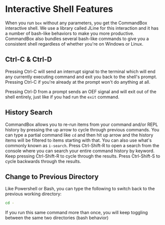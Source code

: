 # Interactive Shell Features

When you run `box` without any parameters, you get the CommandBox interactive shell. We use a library called JLine for this interaction and it has a number of bash-like behaviors to make you more productive. CommandBox also bundles several bash-like commands to give you a consistent shell regardless of whether you're on Windows or Linux.

## Ctrl-C & Ctrl-D

Pressing Ctrl-C will send an interrupt signal to the terminal which will end any currently executing command and exit you back to the shell's prompt. Pressing Ctrl-C if you're already at the prompt won't do anything at all.

Pressing Ctrl-D from a prompt sends an OEF signal and will exit out of the shell entirely, just like if you had run the `exit` command.

## History Search

CommandBox allows you to re-run items from your command and/or REPL history by pressing the up arrow to cycle through previous commands. You can type a partial command like `cd` and then hit up arrow and the history items will be filtered to items starting with that. You can also use what's commonly known as `i-search`. Press Ctrl-Shift-R to open a search from the console where you can search your entire command history by keyword. Keep pressing Ctrl-Shift-R to cycle through the results. Press Ctrl-Shift-S to cycle backwards through the results.

## Change to Previous Directory

Like Powershell or Bash, you can type the following to switch back to the previous working directory:

```bash
cd -
```

If you run this same command more than once, you will keep toggling between the same two directories (bash behavior)
